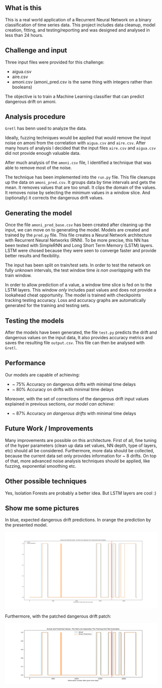 ## What is this

This is a real world application of a Recurrent Neural Network on a binary classification of time series data. This project includes data cleanup, model creation, fitting, and testing/reporting and was designed and analysed in less than 24 hours.

## Challenge and input

Three input files were provided for this challenge:

- aigua.csv
- aire.csv
- amoni.csv (amoni_pred.csv is the same thing with integers rather than booleans)

The objective is to train a Machine Learning classifier that can predict dangerous drift on amoni.

## Analysis procedure

`Gretl` has benn used to analyze the data.

Ideally, fuzzing techniques would be applied that would remove the input noise on amoni from the correlation with `aigua.csv` and `aire.csv`. After many hours of analysis I decided that the input files `aire.csv` and `aigua.csv` did not provide enough valuable data.

After much analysis of the `amoni.csv` file, I identified a technique that was able to remove most of the noise.

The technique has been implemented into the `run.py` file. This file cleanups up the data on `amoni_pred.csv`. It groups data by time intervals and gets the mean. It removes values that are too small. It clips the domain of the values. It removes noise by selecting the minimum values in a window slice. And (optionally) it corrects the dangerous drift values.

## Generating the model

Once the file `amoni_pred_base.csv` has been created after cleaning up the input, we can move on to generating the model. Models are created and trained by the `pred.py` file. This file creates a Neural Network architecture with Recurrent Neural Networks (RNN). To be more precise, this NN has been tested with SimpleRNN and Long Short Term Memory (LSTM) layers. LSTM were chosed because they were seen to converge faster and provide better results and flexibility.

The input has been split on train/test sets. In order to test the network on fully unknown intervals, the test window time *is non overlapping* with the train window.

In order to allow prediction of a value, a window time slice is fed on to the LSTM layers. This window *only* includes past values and does not provide a lookahead cheat opportunity. The model is trained with checkpoints tracking testing accuracy. Loss and accuracy graphs are automatically generated for the training and testing sets.

## Testing the models

After the models have been generated, the file `test.py` predicts the drift and dangerous values on the input data, It also provides accuracy metrics and saves the resulting file `output.csv`. This file can then be analysed with `Gretl`.

## Performance

Our models are capable of achieving:

- ~ 75% Accuracy on dangerous drifts with minimal time delays
- ~ 80% Accuracy on drifts with minimal time delays

Moreover, with the set of corrections of the dangerous drift input values explained in previous sections, *our model can achieve*:

- ~ 87% Accuracy *on dangerous drifts* with minimal time delays

## Future Work / Improvements

Many improvements are possible on this architecture. First of all, fine tuning of the hyper parameters (clean up data set values, NN depth, type of layers, etc) should all be considered. Furthermore, more data should be collected, because the current data set only provides information for ~ 8 drifts. On top of that, more advanced noise analysis techniques should be applied, like fuzzing, exponential smoothing etc.

## Other possible techniques

Yes, Isolation Forests are probably a better idea. But LSTM layers are cool :)

## Show me some pictures

In blue, expected dangerous drift predictions. In orange the prediction by the presented model.

![Screenshot1](dangerous_prediction.png)

Furthermore, with the patched dangerous drift patch:

![Screenshot2](dangerous_prediction_split.png)